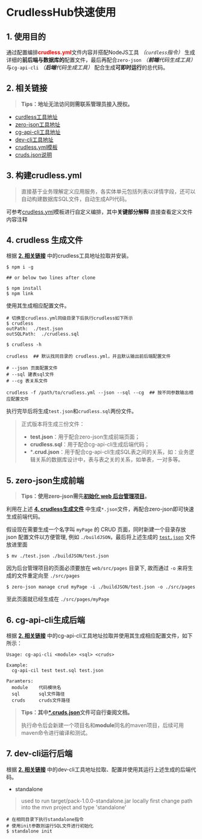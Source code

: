 # CrudlessHub快速使用

## 1. 使用目的

通过配置编排<span style="color:red;font-weight:bold">crudless.yml</span>文件内容并搭配NodeJS工具 *（`curdless`指令）*  生成详细的**前后端与数据库的**配置文件，最后再配合`zero-json` *（**前端**代码生成工具）* 与`cg-api-cli` *（**后端**代码生成工具）* 配合生成**可即时运行**的总代码。

## 2. 相关链接

>**Tips：地址无法访问则需联系管理员接入授权。**

- [curdless工具地址](https://github.com/kequandian/hub.crudless.zerocode)
- [zero-json工具地址](https://github.com/kequandian/zero-json)
- [cg-api-cli工具地址](https://github.com/zelejs/cg-api-cli)
- [dev-cli工具地址](https://github.com/kequandian/dev-cli)
- [crudless.yml模板](https://github.com/kequandian/hub.crudless.zerocode/blob/master/crudless.yml)
- [cruds.json说明](https://github.com/kequandian/hub.crudless.zerocode/blob/master/cruds.md)

## 3. 构建crudless.yml

>直接基于业务理解定义应用服务，各实体单元包括列表以详情字段，还可以自动构建数据库SQL文件，自动生成API代码。

可参考[crudless.yml](https://github.com/kequandian/hub.crudless.zerocode/blob/master/crudless.yml)模板进行自定义编排，其中**关键部分解释** 直接查看定义文件内容注释

## 4. crudless 生成文件

根据 <u>**2. 相关链接**</u> 中的crudless工具地址拉取并安装。
```shell
$ npm i -g 

## or below two lines after clone

$ npm install
$ npm link
```
使用其生成相应配置文件。

```shell
# 切换至crudless.yml同级目录下后执行crudless如下所示
$ crudless  
outPath:  ./test.json
outSQLPath:  ./crudless.sql

$ crudless -h

crudless  ## 默认找同目录的 crudless.yml，并且默认输出前后端配置文件

# --json 页面配置文件
# --sql 建表sql文件
# --cg 表关系文件

crudless -f /path/to/crudless.yml --json --sql --cg  ## 按不同参数输出相应配置文件
```

执行完毕后将生成`test.json`和`crudless.sql`两份文件。

>正式版本将生成三份文件：
>
>- **test.json**：用于配合zero-json生成前端页面；
>- **crudless.sql**：用于配合cg-api-cli生成后端代码；
>- ***.crud.json**：用于配合cg-api-cli生成SQL表之间的关系，如：业务逻辑关系的数据库设计中，表与表之关的关系，如单表，一对多等。

## 5. zero-json生成前端

>**Tips：使用zero-json需先[初始化 web 后台管理项目](https://github.com/kequandian/zero-json/blob/master/doc/README.md)。**

利用在上述 <u>**4. crudless生成文件**</u> 中生成`*.json`文件，再配合zero-json即可快速生成前端代码。

假设现在需要生成一个名字叫 `myPage` 的 CRUD 页面，同时新建一个目录存放 json 配置文件以方便管理, 例如 `./buildJSON`，最后将上述生成的 [`test.json`](https://github.com/kequandian/zero-json/blob/master/doc/build.json.md) 文件放进里面

```
$ mv ./test.json ./buildJSON/test.json
```

因为后台管理项目的页面必须要放在 `web/src/pages` 目录下, 故而通过 `-o` 来将生成的文件重定向至 `./src/pages`

```
$ zero-json manage crud myPage -i ./buildJSON/test.json -o ./src/pages
```

至此页面就已经生成在 `./src/pages/myPage`

## 6. cg-api-cli生成后端

根据 <u>**2. 相关链接**</u> 中的cg-api-cli工具地址拉取并使用其生成相应配置文件，如下所示：

```
Usage: cg-api-cli <module> <sql> <cruds>

Example:
  cg-api-cil test test.sql test.json

Paramters:
  module	代码模块名
  sql		sql文件路径
  cruds		cruds文件路径
```

> **Tips：其中[*.cruds.json](https://github.com/kequandian/hub.crudless.zerocode/blob/master/cruds.md)文件可自行查阅文档。**
>
> 执行命令后会新建一个项目名和**module**同名的maven项目，后续可用maven命令进行编译和测试。

## 7. dev-cli运行后端

根据 <u>**2. 相关链接**</u> 中的dev-cli工具地址拉取、配置并使用其运行上述生成的后端代码。

- standalone

> used to run target/pack-1.0.0-standalone.jar locally first change path into the mvn project and type 'standalone'

```shell
# 在相同目录下执行standalone指令
# 使用init参数则运行SQL文件进行初始化
$ standalone init
```
